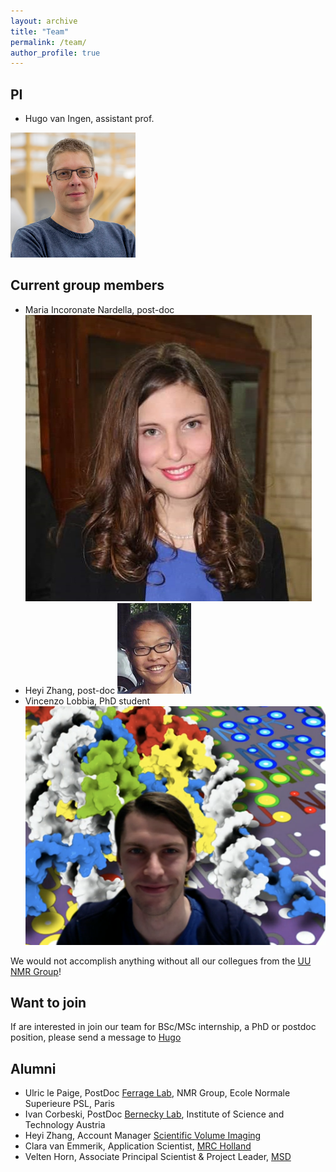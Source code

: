 ```yaml
---
layout: archive
title: "Team"
permalink: /team/
author_profile: true
---
```


PI
---

* Hugo van Ingen, assistant prof.
<img src="/images/hugo.png" alt="Hugo" width="200"/>

Current group members
-------------------------------------------------

* Maria Incoronate Nardella, post-doc
![Maria](/images/maria.jpg)
* Heyi Zhang, post-doc
![Heyi](/images/Heyi.png)
* Vincenzo Lobbia, PhD student
![Vince](/images/vincenzo.png)

We would not accomplish anything without all our collegues from the [UU NMR Group](https://www.uu.nl/en/research/nmr/people)!

Want to join
-----------------------------------

If are interested in join our team for BSc/MSc internship, a PhD or postdoc position, please send a message to [Hugo](<h.vaningen@uu.nl>)

Alumni
------

* Ulric le Paige, PostDoc [Ferrage Lab](https://www.chimie.ens.fr/recherche/laboratoire-lbm/structure-and-dynamics-of-biomolecules/), NMR Group, Ecole Normale Superieure PSL, Paris
* Ivan Corbeski, PostDoc [Bernecky Lab](http://berneckylab.ist.ac.at), Institute of Science and Technology Austria
* Heyi Zhang, Account Manager [Scientific Volume Imaging](https:)
* Clara van Emmerik, Application Scientist, [MRC Holland](https://mrc-holland.nl)
* Velten Horn, Associate Principal Scientist & Project Leader, [MSD](https://msd.nl)

